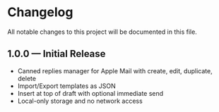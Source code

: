 # Changelog

All notable changes to this project will be documented in this file.

## 1.0.0 — Initial Release
- Canned replies manager for Apple Mail with create, edit, duplicate, delete
- Import/Export templates as JSON
- Insert at top of draft with optional immediate send
- Local-only storage and no network access

